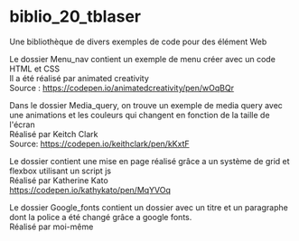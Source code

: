# biblio_20_tblaser
Une bibliothèque de divers exemples de code pour des élément Web



Le dossier Menu_nav contient un exemple de menu créer avec un code HTML et CSS<br/>
Il a été réalisé par animated creativity<br/>
Source : https://codepen.io/animatedcreativity/pen/wOqBQr



Dans le dossier Media_query, on trouve un exemple de media query avec une animations et les couleurs qui changent en fonction de la taille de l'écran<br/>
Réalisé par Keitch Clark<br/>
Source: https://codepen.io/keithclark/pen/kKxtF



Le dossier contient une mise en page réalisé grâce a un système de grid et flexbox utilisant un script js<br/>
Réalisé par Katherine Kato<br/>
https://codepen.io/kathykato/pen/MqYVOq



Le dossier Google_fonts contient un dossier avec un titre et un paragraphe dont la police a été changé grâce a google fonts.<br/>
Réalisé par moi-même
